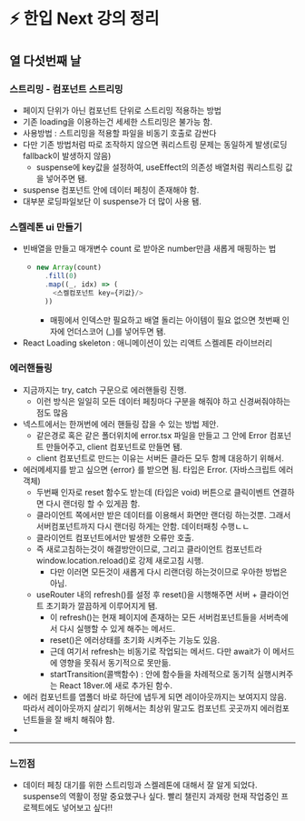 # ⚡️ 한입 Next 강의 정리

## 열 다섯번째 날

### 스트리밍 - 컴포넌트 스트리밍
- 페이지 단위가 아닌 컴포넌트 단위로 스트리밍 적용하는 방법
- 기존 loading을 이용하는건 세세한 스트리밍은 불가능 함.
- 사용방법 : 스트리밍을 적용할 파일을 비동기 호출로 감싼다
- 다만 기존 방법처럼 따로 조작하지 않으면 쿼리스트링 문제는 동일하게 발생(로딩 fallback이 발생하지 않음)
  - suspense에 key값을 설정하여, useEffect의 의존성 배열처럼 쿼리스트링 값을 넣어주면 됌.
- suspense 컴포넌트 안에 데이터 페칭이 존재해야 함.
- 대부분 로딩파일보단 이 suspense가 더 많이 사용 됌.

### 스켈레톤 ui 만들기
- 빈배열을 만들고 매개변수 count 로 받아온 number만큼 새롭게 매핑하는 법
  - ```javascript
    new Array(count)
      .fill(0)
      .map((_, idx) => (
        <스켈컴포넌트 key={키값}/>
      ))
      ```
    - 매핑에서 인덱스만 필요하고 배열 돌리는 아이템이 필요 없으면 첫번째 인자에 언더스코어 (_)를 넣어두면 됌.
- React Loading skeleton : 애니메이션이 있는 리액트 스켈레톤 라이브러리

### 에러핸들링
- 지금까지는 try, catch 구문으로 에러핸들링 진행.
  - 이런 방식은 일일히 모든 데이터 페칭마다 구분을 해줘야 하고 신경써줘야하는 점도 많음
- 넥스트에서는 한꺼번에 에러 핸들링 잡을 수 있는 방법 제안.
  - 같은경로 혹은 같은 폴더위치에 error.tsx 파일을 만들고 그 안에 Error 컴포넌트 만들어주고, client 컴포넌트로 만들면 됌.
  - client 컴포넌트로 만드는 이유는 서버든 클라든 모두 함께 대응하기 위해서.
- 에러메세지를 받고 싶으면 {error} 를 받으면 됨. 타입은 Error. (자바스크립트 에러객체)
  - 두번째 인자로 reset 함수도 받는데 (타입은 void) 버튼으로 클릭이벤트 연결하면 다시 랜더링 할 수 있게끔 함.
  - 클라이언트 쪽에서만 받은 데이터를 이용해서 화면만 랜더링 하는것뿐. 그래서 서버컴포넌트까지 다시 랜더링 하게는 안함. 데이터패칭 수행ㄴㄴ
  - 클라이언트 컴포넌트에서만 발생한 오류만 호출.
  - 즉 새로고침하는것이 해결방안이므로, 그리고 클라이언트 컴포넌트라 window.location.reload()로 강제 새로고침 시행.
    - 다만 이러면 모든것이 새롭게 다시 리랜더링 하는것이므로 우아한 방법은 아님.
  - useRouter 내의 refresh()를 설정 후 reset()을 시행해주면 서버 + 클라이언트 초기화가 깔끔하게 이루어지게 됌.
    - 이 refresh()는 현재 페이지에 존재하는 모든 서버컴포넌트들을 서버측에서 다시 실행할 수 있게 해주는 메서드.
    - reset()은 에러상태를 초기화 시켜주는 기능도 있음.
    - 근데 여기서 refresh는 비동기로 작업되는 메서드. 다만 await가 이 메서드에 영향을 못줘서 동기적으로 못만듦.
    - startTransition(콜백함수) : 안에 함수들을 차례적으로 동기적 실행시켜주는 React 18ver.에 새로 추가된 함수.
- 에러 컴포넌트를 앱폴더 바로 하단에 냅두게 되면 레이아웃까지는 보여지지 않음. 따라서 레이아웃까지 살리기 위해서는 최상위 말고도 컴포넌트 곳곳까지 에러컴포넌트들을 잘 배치 해줘야 함.
- 
---
### 느낀점
- 데이터 페칭 대기를 위한 스트리밍과 스켈레톤에 대해서 잘 알게 되었다. suspense의 역활이 정말 중요했구나 싶다. 빨리 챌린지 과제랑 현재 작업중인 프로젝트에도 넣어보고 싶다!!
